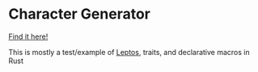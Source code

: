 # Character Generator

[Find it here!](https://darccyy.github.io/character)

This is mostly a test/example of [Leptos](https://github.com/leptos-rs/leptos/), traits, and declarative macros in Rust
